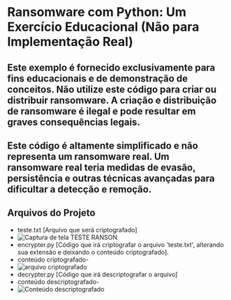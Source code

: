# Ransomware com Python: Um Exercício Educacional (Não para Implementação Real)

## Este exemplo é fornecido exclusivamente para fins educacionais e de demonstração de conceitos. Não utilize este código para criar ou distribuir ransomware. A criação e distribuição de ransomware é ilegal e pode resultar em graves consequências legais.

## Este código é altamente simplificado e não representa um ransomware real. Um ransomware real teria medidas de evasão, persistência e outras técnicas avançadas para dificultar a detecção e remoção.

## Arquivos do Projeto ##
- teste.txt [Arquivo que será criptografado]
- ![Captura de tela TESTE RANSON](https://github.com/user-attachments/assets/4b226b97-c7e2-4cbe-b998-6209309bdf9e)
- encrypter.py [Código que irá criptografar o arquivo 'teste.txt', alterando sua extensão e deixando o conteúdo criptografado].
- conteúdo criptografado- 
- ![arquivo criptografado](https://github.com/user-attachments/assets/1b348c6a-d001-4ac8-af09-a07b0a9ccf2c)
- decrypter.py [Código que irá descriptografar o arquivo]
- conteúdo descriptografado-
- ![Conteúdo descriptografado](https://github.com/user-attachments/assets/0b5405e4-fe21-4418-a761-181b70ef1b92)


